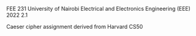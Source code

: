 FEE 231 University of Nairobi
Electrical and Electronics Engineering (EEE)
2022 2.1

Caeser cipher assignment derived from Harvard CS50
